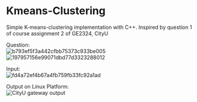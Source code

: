 # Kmeans-Clustering
Simple K-means-clustering implementation with C++. Inspired by question 1 of course assignment 2 of GE2324, CityU

Question:  
![b793ef5f3a442cfbb75373c933be005](https://user-images.githubusercontent.com/94901095/160057437-2f3dc506-48b7-40ec-b27c-ba8e08f66915.png)
![197957156e99071dbd77d3323288012](https://user-images.githubusercontent.com/94901095/160057440-597e913e-0f1a-4397-ae74-3855a1a35dd8.png)
  
Input:  
![fd4a72ef4b67a4fb759fb33fc92a1ad](https://user-images.githubusercontent.com/94901095/160057688-84ae3943-9041-4c20-8477-da6ddfe49326.png)
  
  
Output on Linux Platform:  
![CityU gateway output](https://user-images.githubusercontent.com/94901095/160057748-4dde9632-e475-4d8c-80f4-7134267e2652.png)
